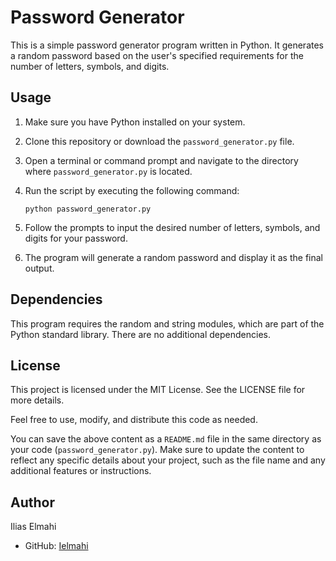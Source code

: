 # Password Generator


This is a simple password generator program written in Python. It generates a random password based on the user's specified requirements for the number of letters, symbols, and digits.


## Usage

1. Make sure you have Python installed on your system.
2. Clone this repository or download the `password_generator.py` file.
3. Open a terminal or command prompt and navigate to the directory where `password_generator.py` is located.
4. Run the script by executing the following command:

   ```shell
   python password_generator.py

5. Follow the prompts to input the desired number of letters, symbols, and digits for your password.
6. The program will generate a random password and display it as the final output.

## Dependencies

This program requires the random and string modules, which are part of the Python standard library. There are no additional dependencies.

## License

This project is licensed under the MIT License. See the LICENSE file for more details.

Feel free to use, modify, and distribute this code as needed.

You can save the above content as a `README.md` file in the same directory as your code (`password_generator.py`). Make sure to update the content to reflect any specific details about your project, such as the file name and any additional features or instructions.

## Author

Ilias Elmahi

- GitHub: [Ielmahi](https://github.com/Ielmahi)
